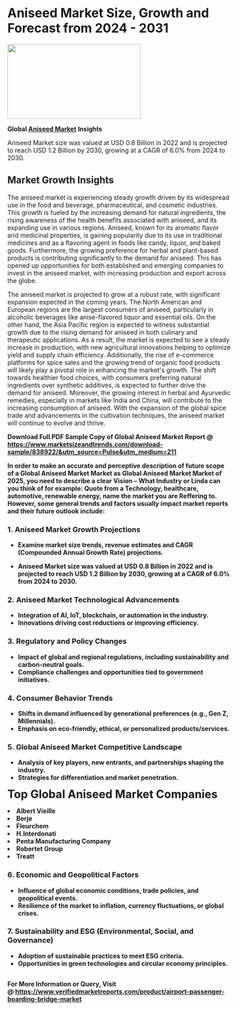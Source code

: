 <H1>Aniseed Market Size, Growth and Forecast from 2024 - 2031</H1><img class="aligncenter size-medium wp-image-584254" src="https://thirdeyenews.in/wp-content/uploads/2024/09/Global-Market-Research-300x168.jpeg" alt="" width="300" height="168" /><p><strong>Global&nbsp;<a href="https://www.marketsizeandtrends.com/download-sample/838922/&amp;utm_source=Pulse&amp;utm_medium=211">Aniseed Market</a> Insights</strong></p><p>Aniseed Market size was valued at USD 0.8 Billion in 2022 and is projected to reach USD 1.2 Billion by 2030, growing at a CAGR of 6.0% from 2024 to 2030.</p><p><h2>Market Growth Insights</h2> <p>The aniseed market is experiencing steady growth driven by its widespread use in the food and beverage, pharmaceutical, and cosmetic industries. This growth is fueled by the increasing demand for natural ingredients, the rising awareness of the health benefits associated with aniseed, and its expanding use in various regions. Aniseed, known for its aromatic flavor and medicinal properties, is gaining popularity due to its use in traditional medicines and as a flavoring agent in foods like candy, liquor, and baked goods. Furthermore, the growing preference for herbal and plant-based products is contributing significantly to the demand for aniseed. This has opened up opportunities for both established and emerging companies to invest in the aniseed market, with increasing production and export across the globe.</p> <p><strong></strong></p> <p>The aniseed market is projected to grow at a robust rate, with significant expansion expected in the coming years. The North American and European regions are the largest consumers of aniseed, particularly in alcoholic beverages like anise-flavored liquor and essential oils. On the other hand, the Asia Pacific region is expected to witness substantial growth due to the rising demand for aniseed in both culinary and therapeutic applications. As a result, the market is expected to see a steady increase in production, with new agricultural innovations helping to optimize yield and supply chain efficiency. Additionally, the rise of e-commerce platforms for spice sales and the growing trend of organic food products will likely play a pivotal role in enhancing the market's growth. The shift towards healthier food choices, with consumers preferring natural ingredients over synthetic additives, is expected to further drive the demand for aniseed. Moreover, the growing interest in herbal and Ayurvedic remedies, especially in markets like India and China, will contribute to the increasing consumption of aniseed. With the expansion of the global spice trade and advancements in the cultivation techniques, the aniseed market will continue to evolve and thrive.</p> <p><strong></p><p><span class=""><strong>Download Full PDF Sample Copy of Global Aniseed Market Report</strong> @ <a href="https://www.marketsizeandtrends.com/download-sample/838922/&amp;utm_source=Pulse&amp;utm_medium=211" target="_blank">https://www.marketsizeandtrends.com/download-sample/838922/&amp;utm_source=Pulse&amp;utm_medium=211</a></span></p><p>In order to make an accurate and perceptive description of future scope of a Global&nbsp;Aniseed Market Market as Global&nbsp;Aniseed Market Market of 2025, you need to describe a clear Vision &ndash; What Industry or Linda can you think of for example: Quote from a Technology, healthcare, automotive, renewable energy, name the market you are Reffering to. However, some general trends and factors usually impact market reports and their future outlook include:</p><h3>1.&nbsp;<strong>Aniseed Market Growth Projections</strong></h3><ul><li>Examine market size trends, revenue estimates and CAGR (Compounded Annual Growth Rate) projections.</li><li><p>Aniseed Market size was valued at USD 0.8 Billion in 2022 and is projected to reach USD 1.2 Billion by 2030, growing at a CAGR of 6.0% from 2024 to 2030.</p></li></ul><h3>2.&nbsp;<strong>Aniseed Market Technological Advancements</strong></h3><ul><li>Integration of AI, IoT, blockchain, or automation in the industry.</li><li>Innovations driving cost reductions or improving efficiency.</li></ul><h3>3.&nbsp;<strong>Regulatory and Policy Changes</strong></h3><ul><li>Impact of global and regional regulations, including sustainability and carbon-neutral goals.</li><li>Compliance challenges and opportunities tied to government initiatives.</li></ul><h3>4.&nbsp;<strong>Consumer Behavior Trends</strong></h3><ul><li>Shifts in demand influenced by generational preferences (e.g., Gen Z, Millennials).</li><li>Emphasis on eco-friendly, ethical, or personalized products/services.</li></ul><h3>5.&nbsp;<strong>Global Aniseed Market Competitive Landscape</strong></h3><ul><li>Analysis of key players, new entrants, and partnerships shaping the industry.</li><li>Strategies for differentiation and market penetration.</li></ul><p data-pm-slice="1 1 []"><span style="color: inherit; font-family: inherit; font-size: 25px;">Top Global Aniseed Market Companies</span></p><div class="" data-test-id=""><p><li>Albert Vieille</li><li> Berje</li><li> Fleurchem</li><li> H.Interdonati</li><li> Penta Manufacturing Company</li><li> Robertet Group</li><li> Treatt</li></p></div><h3>6.&nbsp;<strong>Economic and Geopolitical Factors</strong></h3><ul><li>Influence of global economic conditions, trade policies, and geopolitical events.</li><li>Resilience of the market to inflation, currency fluctuations, or global crises.</li></ul><h3>7.&nbsp;<strong>Sustainability and ESG (Environmental, Social, and Governance)</strong></h3><ul><li>Adoption of sustainable practices to meet ESG criteria.</li><li>Opportunities in green technologies and circular economy principles.</li></ul><h2><strong style="font-size: 14px;">For More Information or Query, Visit @&nbsp;</strong><a style="background-color: #ffffff; font-size: 14px;" href="https://www.marketsizeandtrends.com/report/aniseed-market/" target="_blank">https://www.verifiedmarketreports.com/product/airport-passenger-boarding-bridge-market</a></h2>
